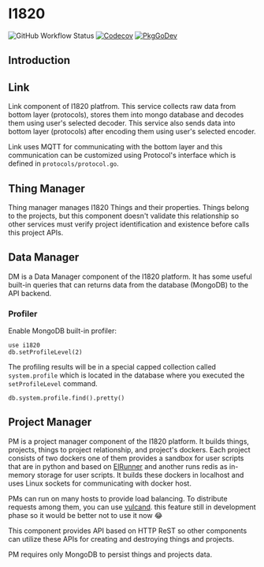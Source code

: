 # I1820

![GitHub Workflow Status](https://img.shields.io/github/workflow/status/I1820/I1820/ci?label=ci&logo=github&style=flat-square)
[![Codecov](https://img.shields.io/codecov/c/gh/I1820/I1820?logo=codecov&style=flat-square)](https://codecov.io/gh/I1820/I1820)
[![PkgGoDev](https://pkg.go.dev/badge/github.com/I1820/I1820)](https://pkg.go.dev/github.com/I1820/I1820)

## Introduction

## Link

Link component of I1820 platfrom. This service collects
raw data from bottom layer (protocols), stores them into mongo database
and decodes them using user's selected decoder.
This service also sends data into bottom layer (protocols) after
encoding them using user's selected encoder.

Link uses MQTT for communicating with the bottom layer and this communication can be customized
using Protocol's interface which is defined in `protocols/protocol.go`.

## Thing Manager

Thing manager manages I1820 Things and their properties.
Things belong to the projects, but this component doesn't validate this relationship so other services
must verify project identification and existence before calls this project APIs.

## Data Manager

DM is a Data Manager component of the I1820 platform.
It has some useful built-in queries that can returns data from the database (MongoDB) to the API backend.

### Profiler

Enable MongoDB built-in profiler:

```
use i1820
db.setProfileLevel(2)
```

The profiling results will be in a special capped collection called `system.profile`
which is located in the database where you executed the `setProfileLevel` command.

```
db.system.profile.find().pretty()
```

## Project Manager

PM is a project manager component of the I1820 platform.
It builds things, projects, things to project relationship, and project's dockers.
Each project consists of two dockers one of them provides a sandbox for user scripts that are in python and based on [ElRunner](https://github.com/I1820/ElRunner) and another
runs redis as in-memory storage for user scripts.
It builds these dockers in localhost and uses Linux sockets for communicating with docker host.

PMs can run on many hosts to provide load balancing. To distribute requests among them, you can use [vulcand](https://vulcand.readthedocs.io/en/latest/quickstart.html#quick-start). this feature still in development phase so it would be better not to use it now :joy:

This component provides API based on HTTP ReST so other components can utilize these APIs for creating and destroying things and projects.

PM requires only MongoDB to persist things and projects data.
